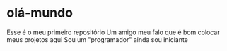 # olá-mundo

Esse é o meu primeiro repositório 
Um amigo meu falo que é bom colocar meus projetos aqui
Sou um "programador" ainda sou iniciante 
